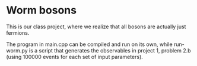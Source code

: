 # Worm bosons

This is our class project, where we realize that all bosons are actually just fermions.

The program in main.cpp can be compiled and run on its own, while run-worm.py is a script that generates the observables in project 1, problem 2.b (using 100000 events for each set of input parameters).
